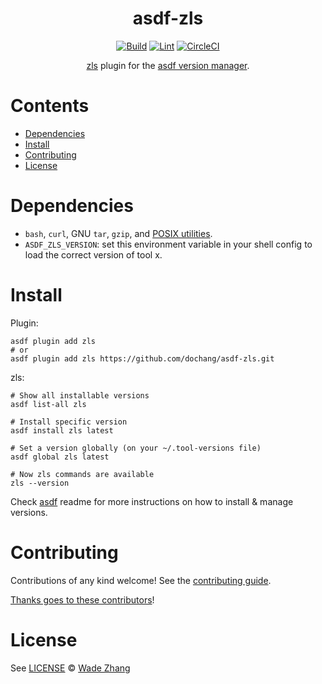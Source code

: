<!-- markdownlint-disable MD041 -->
<div align="center">

# asdf-zls

[![Build](https://github.com/dochang/asdf-zls/actions/workflows/build.yml/badge.svg)](https://github.com/dochang/asdf-zls/actions/workflows/build.yml) [![Lint](https://github.com/dochang/asdf-zls/actions/workflows/lint.yml/badge.svg)](https://github.com/dochang/asdf-zls/actions/workflows/lint.yml)
[![CircleCI](https://dl.circleci.com/status-badge/img/gh/dochang/asdf-zls/tree/main.svg?style=svg)](https://dl.circleci.com/status-badge/redirect/gh/dochang/asdf-zls/tree/main)

[zls](https://github.com/zigtools/zls) plugin for the [asdf version manager](https://asdf-vm.com).

</div>

# Contents

- [Dependencies](#dependencies)
- [Install](#install)
- [Contributing](#contributing)
- [License](#license)

# Dependencies

- `bash`, `curl`, GNU `tar`, `gzip`, and [POSIX utilities](https://pubs.opengroup.org/onlinepubs/9699919799/idx/utilities.html).
- `ASDF_ZLS_VERSION`: set this environment variable in your shell config to load the correct version of tool x.

# Install

Plugin:

```shell
asdf plugin add zls
# or
asdf plugin add zls https://github.com/dochang/asdf-zls.git
```

zls:

```shell
# Show all installable versions
asdf list-all zls

# Install specific version
asdf install zls latest

# Set a version globally (on your ~/.tool-versions file)
asdf global zls latest

# Now zls commands are available
zls --version
```

Check [asdf](https://github.com/asdf-vm/asdf) readme for more instructions on how to
install & manage versions.

# Contributing

Contributions of any kind welcome! See the [contributing guide](contributing.md).

[Thanks goes to these contributors](https://github.com/dochang/asdf-zls/graphs/contributors)!

# License

See [LICENSE](LICENSE) © [Wade Zhang](https://github.com/dochang/)
